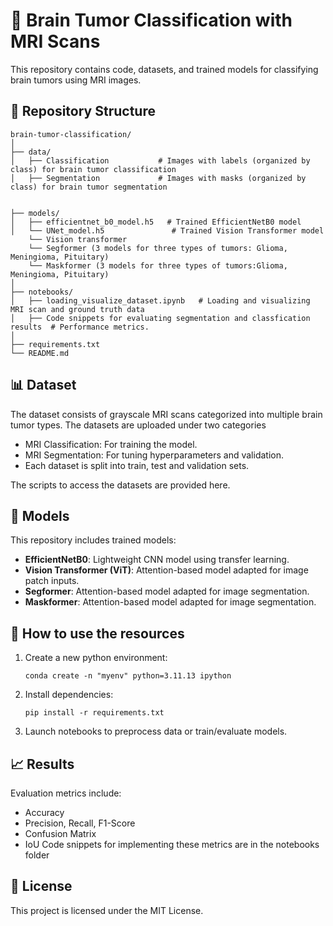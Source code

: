 
# 🧠 Brain Tumor Classification with MRI Scans

This repository contains code, datasets, and trained models for classifying brain tumors using MRI images. 

## 📂 Repository Structure

```
brain-tumor-classification/
│
├── data/
│   ├── Classification           # Images with labels (organized by class) for brain tumor classification
│   ├── Segmentation             # Images with masks (organized by class) for brain tumor segmentation


├── models/
│   ├── efficientnet_b0_model.h5   # Trained EfficientNetB0 model
│   └── UNet_model.h5               # Trained Vision Transformer model
    └── Vision transformer
    └── Segformer (3 models for three types of tumors: Glioma, Meningioma, Pituitary)
    └── Maskformer (3 models for three types of tumors:Glioma, Meningioma, Pituitary)
│
├── notebooks/
│   ├── loading_visualize_dataset.ipynb   # Loading and visualizing MRI scan and ground truth data
│   ├── Code snippets for evaluating segmentation and classfication results  # Performance metrics.
│
├── requirements.txt
└── README.md
```

## 📊 Dataset

The dataset consists of grayscale MRI scans categorized into multiple brain tumor types. The datasets are uploaded under two categories
- MRI Classification: For training the model.
- MRI Segmentation: For tuning hyperparameters and validation.
- Each dataset is split into train, test and validation sets.

The scripts to access the datasets are provided here.

## 🧠 Models

This repository includes trained models:
- **EfficientNetB0**: Lightweight CNN model using transfer learning.
- **Vision Transformer (ViT)**: Attention-based model adapted for image patch inputs.
- **Segformer**: Attention-based model adapted for image segmentation.
- **Maskformer**: Attention-based model adapted for image segmentation.

## 🚀 How to use the resources

1. Create a new python environment:
   ```
   conda create -n "myenv" python=3.11.13 ipython
   ```

2. Install dependencies:
   ```
   pip install -r requirements.txt
   ```

3. Launch notebooks to preprocess data or train/evaluate models.

## 📈 Results

Evaluation metrics include:
- Accuracy
- Precision, Recall, F1-Score
- Confusion Matrix
- IoU
Code snippets for implementing these metrics are in the notebooks folder

## 🧾 License

This project is licensed under the MIT License.
